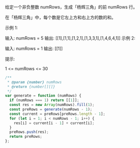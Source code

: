<!-- @format -->

###

给定一个非负整数 numRows，生成「杨辉三角」的前 numRows 行。

在「杨辉三角」中，每个数是它左上方和右上方的数的和。

示例 1:

输入: numRows = 5
输出: [[1],[1,1],[1,2,1],[1,3,3,1],[1,4,6,4,1]]
示例 2:

输入: numRows = 1
输出: [[1]]

提示:

1 <= numRows <= 30

```js
/**
 * @param {number} numRows
 * @return {number[][]}
 */
var generate = function (numRows) {
  if (numRows === 1) return [[1]];
  const res = new Array(numRows).fill(1);
  const preRows = generate(numRows - 1);
  const current = preRows[preRows.length - 1];
  for (let i = 1; i < numRows - 1; i++) {
    res[i] = current[i - 1] + current[i];
  }
  preRows.push(res);
  return preRows;
};
```
